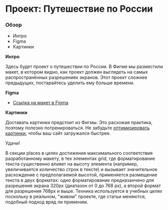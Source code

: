 # Проект: Путешествие по России

### Обзор
* Интро
* Figma
* Картинки

**Интро**

Здесь будет проект о путешествии по России.
В Фигме мы разместили макет, в котором видно, как проект должен выглядеть на самых распространённых разрешениях экранов.
Этот проект сложнее предыдущих, постарайтесь уделить ему больше времени.

**Figma**

* [Ссылка на макет в Figma](https://www.figma.com/file/5S2WSbEFL6awjVWJ0NWL8Q/Sprint-3_-Russia-_-desktop-mobile?node-id=28503%3A0)

**Картинки**

Доставать картинки предстоит из Фигмы. Это расхожая практика, поэтому полезно потренироваться.
Не забудьте [оптимизировать картинки](https://tinypng.com/), чтобы ваш сайт загружался быстрее.

Удачи!

В секции places в целях достижения максимального соответствия разработанному макету, в тех элементах grid, где форматирование текста существенно влияет на высоту элемента (например, увеличивается количество строк в тексте) и вызывает значительное расхождение с предполагаемой высотой, применяется размещение текста в двух форматах: одно форматирование предназанчено для разрешения экрана 320px (диапазон от 0 до 768 px), а второй формат для разрешения 768px и выше. Техника используется в учебных целях поскольку в реальном, "живом" проекте, где статьи меняются, подобный подход вряд ли применим.